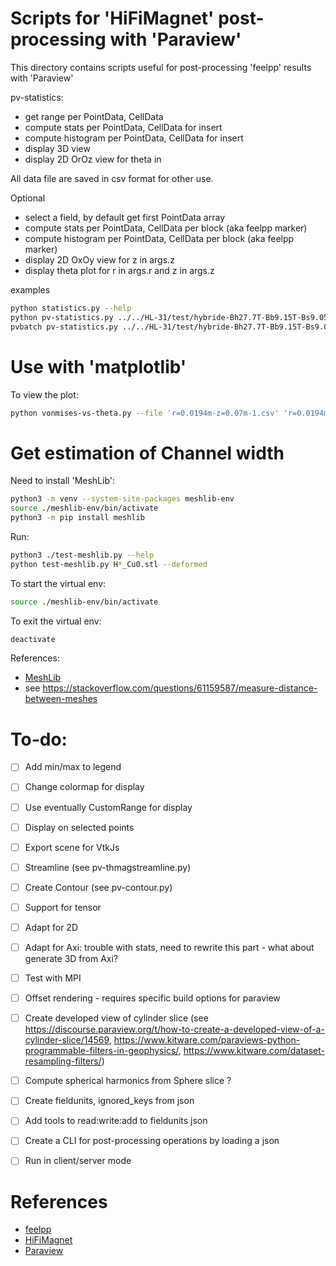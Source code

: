 # Scripts for 'HiFiMagnet' post-processing with 'Paraview'

This directory contains scripts useful for post-processing 'feelpp' results with 'Paraview'

pv-statistics:

* get range per PointData, CellData
* compute stats per PointData, CellData for insert
* compute histogram per PointData, CellData for insert
* display 3D view
* display 2D OrOz view for theta in 

All data file are saved in csv format for other use.

Optional
* select a field, by default get first PointData array
* compute stats per PointData, CellData per block (aka feelpp marker) 
* compute histogram per PointData, CellData per block (aka feelpp marker)
* display 2D OxOy view for z in args.z
* display theta plot for r in args.r and z in args.z
 
examples

```bash
python statistics.py --help
python pv-statistics.py ../../HL-31/test/hybride-Bh27.7T-Bb9.15T-Bs9.05T_HPfixed_BPfree/bmap/np_32/thermo-electric.exports/Export.case
pvbatch pv-statistics.py ../../HL-31/test/hybride-Bh27.7T-Bb9.15T-Bs9.05T_HPfixed_BPfree/bmap/np_32/elasticity.exports/Export.case --z -0.15 -0.1 -0.05 0 0.05 0.1 0.15  --r 1.94e-2 2.52e-2 3.17e-2 --save
```

# Use with 'matplotlib'

To view the plot:

```bash
python vonmises-vs-theta.py --file 'r=0.0194m-z=0.07m-1.csv' 'r=0.0194m-z=0.07m-0.csv' --key thermo_electric.heat.temperature --ylabel 'T [K]' --title 'Temperature in H1: r=xx, z=yy' --show
```

# Get estimation of Channel width

Need to install 'MeshLib':

```bash
python3 -m venv --system-site-packages meshlib-env
source ./meshlib-env/bin/activate
python3 -m pip install meshlib
```

Run:

```bash
python3 ./test-meshlib.py --help
python test-meshlib.py H*_Cu0.stl --deformed
```

To start the virtual env:

```bash
source ./meshlib-env/bin/activate
```

To exit the virtual env:

```bash
deactivate
```

References:

* [MeshLib](https://github.com/MeshInspector/MeshLib)
* see https://stackoverflow.com/questions/61159587/measure-distance-between-meshes

# To-do:
- [ ] Add min/max to legend
- [ ] Change colormap for display
- [ ] Use eventually CustomRange for display
- [ ] Display on selected points
- [ ] Export scene for VtkJs
- [ ] Streamline (see pv-thmagstreamline.py)
- [ ] Create Contour (see pv-contour.py)
- [ ] Support for tensor
- [ ] Adapt for 2D
- [ ] Adapt for Axi: trouble with stats, need to rewrite this part - what about generate 3D from Axi?
- [ ] Test with MPI
- [ ] Offset rendering - requires specific build options for paraview
- [ ] Create developed view of cylinder slice (see https://discourse.paraview.org/t/how-to-create-a-developed-view-of-a-cylinder-slice/14569, https://www.kitware.com/paraviews-python-programmable-filters-in-geophysics/, https://www.kitware.com/dataset-resampling-filters/)
- [ ] Compute spherical harmonics from Sphere slice ?
- [ ] Create fieldunits, ignored_keys from json 
- [ ] Add tools to read:write:add to fieldunits json
- [ ] Create a CLI for post-processing operations by loading a json
- [ ] Run in client/server mode


<!-- example with pvpython and pvbatch
pvbatch '--force-offscreen-rendering'
test with mpi
connect with server?

for Axi, create a 3D view and apply the rest?
ExtractSurface then RotationalExtrusion () then Transform (Rotation?) - non cree surface en 3D pour all
a tester par block
 -->
# References

- [feelpp](https://docs.feelpp.org/home/index.html)
- [HiFiMagnet](https://github.com/feelpp/hifimagnet)
- [Paraview](https://docs.paraview.org/en/latest/Tutorials/SelfDirectedTutorial/batchPythonScripting.html)